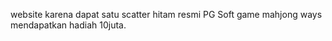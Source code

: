 website karena dapat satu scatter hitam resmi PG Soft game mahjong ways mendapatkan hadiah 10juta. 

